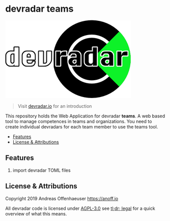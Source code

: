# devradar teams

<img src="../assets/logo-text.png">

> Visit [devradar.io](https://devradar.io) for an introduction

This repository holds the Web Application for devradar **teams**.
A web based tool to manage competences in teams and organizations.
You need to create individual devradars for each team member to use the teams tool.

<!-- TOC depthFrom:2 -->

- [Features](#features)
- [License & Attributions](#license--attributions)

<!-- /TOC -->

## Features

1. import devradar TOML files

## License & Attributions

Copyright 2019 Andreas Offenhaeuser <https://anoff.io>

All devradar code is licensed under [AGPL-3.0](LICENSE) see [tl;dr; legal](https://tldrlegal.com/license/gnu-affero-general-public-license-v3-(agpl-3.0)) for a quick overview of what this means.
